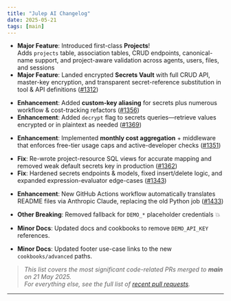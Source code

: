 ```yaml
---
title: "Julep AI Changelog"
date: 2025-05-21
tags: [main]
---
```


<!-- ───────────  Core platform improvements merged from *dev*  ─────────── -->

- **Major Feature**: Introduced first-class **Projects**!  
  Adds `projects` table, association tables, CRUD endpoints, canonical-name support, and project-aware validation across agents, users, files, and sessions
- **Major Feature**: Landed encrypted **Secrets Vault** with full CRUD API, master-key encryption, and transparent secret-reference substitution in tool & API definitions ([#1312](https://github.com/julep-ai/julep/pull/1312))

<!-- ───────────  Secrets follow-ups  ─────────── -->

- **Enhancement**: Added **custom-key aliasing** for secrets plus numerous workflow & cost-tracking refactors ([#1356](https://github.com/julep-ai/julep/pull/1356))
- **Enhancement**: Added `decrypt` flag to secrets queries—retrieve values encrypted or in plaintext as needed ([#1369](https://github.com/julep-ai/julep/pull/1369))

<!-- ───────────  Usage, cost & limits  ─────────── -->

- **Enhancement**: Implemented **monthly cost aggregation** + middleware that enforces free-tier usage caps and active-developer checks ([#1351](https://github.com/julep-ai/julep/pull/1351))

<!-- ───────────  Stability & correctness  ─────────── -->

- **Fix**: Re-wrote project-resource SQL views for accurate mapping and removed weak default secrets key in production ([#1362](https://github.com/julep-ai/julep/pull/1362))
- **Fix**: Hardened secrets endpoints & models, fixed insert/delete logic, and expanded expression-evaluator edge-cases ([#1343](https://github.com/julep-ai/julep/pull/1343))

<!-- ───────────  Tooling / DX  ─────────── -->

- **Enhancement**: New GitHub Actions workflow automatically translates README files via Anthropic Claude, replacing the old Python job ([#1433](https://github.com/julep-ai/julep/pull/1433))

- **Other Breaking**: Removed fallback for `DEMO_*` placeholder credentials 💥
- **Minor Docs**: Updated docs and cookbooks to remove `DEMO_API_KEY` references.
- **Minor Docs**: Updated footer use-case links to the new `cookbooks/advanced` paths.

> _This list covers the most significant code-related PRs merged to **main** on 21 May 2025.  
> For everything else, see the full list of [recent pull requests](https://github.com/julep-ai/julep/pulls?q=is:pr+created:>=2025-04-21)._  

---

